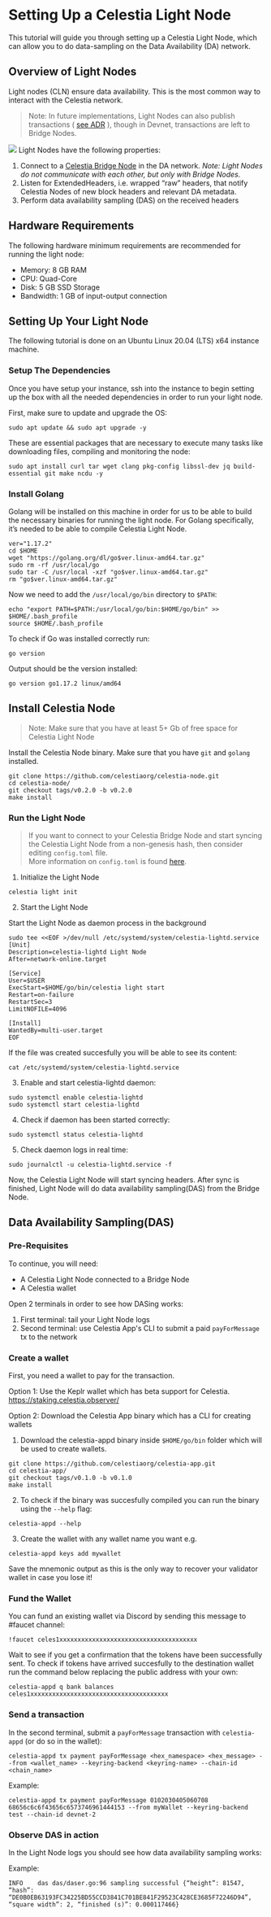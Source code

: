 # Setting Up a Celestia Light Node
This tutorial will guide you through setting up a Celestia Light Node, which can allow you to do data-sampling on the Data Availability (DA) network.

## Overview of Light Nodes
Light nodes (CLN) ensure data availability. This is the most common way to interact with the Celestia network.
> Note: In future implementations, Light Nodes can also publish transactions ( [see ADR](https://github.com/celestiaorg/celestia-node/blob/main/docs/adr/adr-004-state-interaction.md) ), though in Devnet, transactions are left to Bridge Nodes.  

![](/img/nodes/LightNodes.png)
Light Nodes have the following properties:
1. Connect to a  [Celestia Bridge Node](https://github.com/celestiaorg/networks#celestia-validator-bridge-nodes)  in the DA network. _Note: Light Nodes do not communicate with each other, but only with Bridge Nodes._
2. Listen for ExtendedHeaders, i.e. wrapped “raw” headers, that notify Celestia Nodes of new block headers and relevant DA metadata.
3. Perform data availability sampling (DAS) on the received headers


## Hardware Requirements
The following hardware minimum requirements are recommended for running the light node:
* Memory: 8 GB RAM
* CPU: Quad-Core
* Disk: 5 GB SSD Storage
* Bandwidth: 1 GB of input-output connection

## Setting Up Your Light Node
The following tutorial is done on an Ubuntu Linux 20.04 (LTS) x64 instance machine. 

### Setup The Dependencies

Once you have setup your instance, ssh into the instance to begin setting up the box with all the needed dependencies in order to run your light node.

First, make sure to update and upgrade the OS:
```shell
sudo apt update && sudo apt upgrade -y
```

These are essential packages that are necessary to execute many tasks like downloading files, compiling and monitoring the node:

```shell
sudo apt install curl tar wget clang pkg-config libssl-dev jq build-essential git make ncdu -y
```

### Install Golang
Golang will be installed on this machine in order for us to be able to build the necessary binaries for running the light node. For Golang specifically, it’s needed to be able to compile Celestia Light Node.

```shell
ver="1.17.2"
cd $HOME
wget "https://golang.org/dl/go$ver.linux-amd64.tar.gz"
sudo rm -rf /usr/local/go
sudo tar -C /usr/local -xzf "go$ver.linux-amd64.tar.gz"
rm "go$ver.linux-amd64.tar.gz"
```

Now we need to add the `/usr/local/go/bin` directory to
`$PATH`:

```shell
echo "export PATH=$PATH:/usr/local/go/bin:$HOME/go/bin" >> $HOME/.bash_profile
source $HOME/.bash_profile
```

To check if Go was installed correctly run:
```shell
go version
```

Output should be the version installed:
```shell
go version go1.17.2 linux/amd64
```

## Install Celestia Node
> Note: Make sure that you have at least 5+ Gb of free space for Celestia Light Node  

Install the Celestia Node binary. Make sure that you have `git` and `golang` installed.
```shell
git clone https://github.com/celestiaorg/celestia-node.git
cd celestia-node/
git checkout tags/v0.2.0 -b v0.2.0
make install
```

### Run the Light Node

> If you want to connect to your Celestia Bridge Node and start syncing the Celestia Light Node from a non-genesis hash, then consider editing `config.toml` file.   
More information on `config.toml` is found [here](https://github.com/celestiaorg/networks/blob/master/config-toml.md).

1. Initialize the Light Node
```shell
celestia light init
```

2. Start the Light Node

Start the Light Node as daemon process in the background
```shell
sudo tee <<EOF >/dev/null /etc/systemd/system/celestia-lightd.service
[Unit]
Description=celestia-lightd Light Node
After=network-online.target

[Service]
User=$USER
ExecStart=$HOME/go/bin/celestia light start
Restart=on-failure
RestartSec=3
LimitNOFILE=4096

[Install]
WantedBy=multi-user.target
EOF
```

If the file was created succesfully you will be able to see its content:

```shell
cat /etc/systemd/system/celestia-lightd.service
```

3. Enable and start celestia-lightd daemon:

```shell
sudo systemctl enable celestia-lightd
sudo systemctl start celestia-lightd
```

4. Check if daemon has been started correctly:
```shell
sudo systemctl status celestia-lightd
```

5. Check daemon logs in real time:
```shell
sudo journalctl -u celestia-lightd.service -f
```

Now, the Celestia Light Node will start syncing headers. After sync is finished, Light Node will do data availability sampling(DAS) from the Bridge Node.

## Data Availability Sampling(DAS)

### Pre-Requisites
To continue, you will need:
* A Celestia Light Node connected to a Bridge Node
* A Celestia wallet

Open 2 terminals in order to see how DASing works:
1. First terminal: tail your Light Node logs
2. Second terminal: use Celestia App's CLI to submit a paid `payForMessage` tx to the network

### Create a wallet
First, you need a wallet to pay for the transaction.

Option 1: Use the Keplr wallet which has beta support for Celestia. https://staking.celestia.observer/

Option 2: Download the Celestia App binary which has a CLI for creating wallets
1. Download the celestia-appd binary inside `$HOME/go/bin` folder which will be used to create wallets.
```shell
git clone https://github.com/celestiaorg/celestia-app.git
cd celestia-app/
git checkout tags/v0.1.0 -b v0.1.0
make install
```
2. To check if the binary was succesfully compiled you can run the binary using the `--help` flag:
```shell
celestia-appd --help
```

3. Create the wallet with any wallet name you want e.g.
```shell
celestia-appd keys add mywallet
```
Save the mnemonic output as this is the only way to recover your validator wallet in case you lose it! 

### Fund the Wallet
You can fund an existing wallet via Discord by sending this message to #faucet channel:
```shell
!faucet celes1xxxxxxxxxxxxxxxxxxxxxxxxxxxxxxxxxxxxxx
```

Wait to see if you get a confirmation that the tokens have been successfully sent. To check if tokens have arrived succesfully to the destination wallet run the command below replacing the public address with your own:
```shell
celestia-appd q bank balances celes1xxxxxxxxxxxxxxxxxxxxxxxxxxxxxxxxxxxxxx
```

### Send a transaction
In the second terminal, submit a `payForMessage` transaction with `celestia-appd` (or do so in the wallet):
```shell
celestia-appd tx payment payForMessage <hex_namespace> <hex_message> --from <wallet_name> --keyring-backend <keyring-name> --chain-id <chain_name>
```
Example:
```shell 
celestia-appd tx payment payForMessage 0102030405060708 68656c6c6f43656c6573746961444153 --from myWallet --keyring-backend test --chain-id devnet-2
```

### Observe DAS in action
In the Light Node logs you should see how data availability sampling works:

Example:
```shell
INFO	das	das/daser.go:96	sampling successful	{“height”: 81547, “hash”: “DE0B0EB63193FC34225BD55CCD3841C701BE841F29523C428CE3685F72246D94”, “square width”: 2, “finished (s)”: 0.000117466}
```
